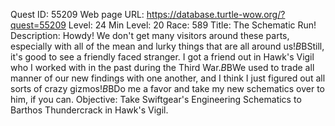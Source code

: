 Quest ID: 55209
Web page URL: https://database.turtle-wow.org/?quest=55209
Level: 24
Min Level: 20
Race: 589
Title: The Schematic Run!
Description: Howdy! We don't get many visitors around these parts, especially with all of the mean and lurky things that are all around us!$B$BStill, it's good to see a friendly faced stranger. I got a friend out in Hawk's Vigil who I worked with in the past during the Third War.$B$BWe used to trade all manner of our new findings with one another, and I think I just figured out all sorts of crazy gizmos!$B$BDo me a favor and take my new schematics over to him, if you can. 
Objective: Take Swiftgear's Engineering Schematics to Barthos Thundercrack in Hawk's Vigil.
